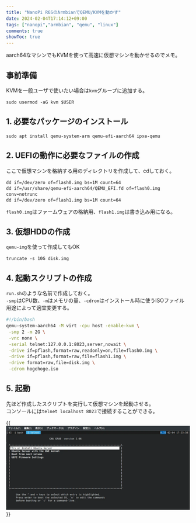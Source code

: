 ```yaml
---
title: "NanoPi R6SのArmbianでQEMU/KVMを動かす"
date: 2024-02-04T17:14:12+09:00
tags: ["nanopi","armbian", "qemu", "linux"]
comments: true
showToc: true
---
```

aarch64なマシンでもKVMを使って高速に仮想マシンを動かせるのでメモ。

## 事前準備
KVMを一般ユーザで使いたい場合は`kvm`グループに追加する。
```
sudo usermod -aG kvm $USER
```

## 1. 必要なパッケージのインストール
```
sudo apt install qemu-system-arm qemu-efi-aarch64 ipxe-qemu
```

## 2. UEFIの動作に必要なファイルの作成
ここで仮想マシンを格納する用のディレクトリを作成して、cdしておく。
```
dd if=/dev/zero of=flash0.img bs=1M count=64
dd if=/usr/share/qemu-efi-aarch64/QEMU_EFI.fd of=flash0.img conv=notrunc
dd if=/dev/zero of=flash1.img bs=1M count=64
```

`flash0.img`はファームウェアの格納用、`flash1.img`は書き込み用になる。

## 3. 仮想HDDの作成
`qemu-img`を使って作成してもOK
```
truncate -s 10G disk.img
```

## 4. 起動スクリプトの作成
`run.sh`のような名前で作成しておく。  
`-smp`はCPU数、`-m`はメモリの量、`-cdrom`はインストール時に使うISOファイル  
用途によって適宜変更する。

```bash
#!/bin/bash
qemu-system-aarch64 -M virt -cpu host -enable-kvm \
 -smp 2 -m 2G \
 -vnc none \
 -serial telnet:127.0.0.1:8023,server,nowait \
 -drive if=pflash,format=raw,readonly=on,file=flash0.img \
 -drive if=pflash,format=raw,file=flash1.img \
 -drive format=raw,file=disk.img \
 -cdrom hogehoge.iso
```

## 5. 起動
先ほど作成したスクリプトを実行して仮想マシンを起動させる。  
コンソールには`telnet localhost 8023`で接続することができる。

{{<img src="console.webp" alt="vm console">}}